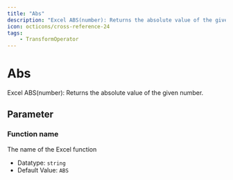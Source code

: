 ```yaml
---
title: "Abs"
description: "Excel ABS(number): Returns the absolute value of the given number."
icon: octicons/cross-reference-24
tags: 
    - TransformOperator
---
```

# Abs
<!-- This file was generated - DO NOT CHANGE IT MANUALLY -->



Excel ABS(number): Returns the absolute value of the given number.

## Parameter

### Function name

The name of the Excel function

- Datatype: `string`
- Default Value: `ABS`




